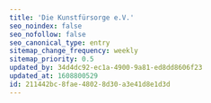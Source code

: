 ```yaml
---
title: 'Die Kunstfürsorge e.V.'
seo_noindex: false
seo_nofollow: false
seo_canonical_type: entry
sitemap_change_frequency: weekly
sitemap_priority: 0.5
updated_by: 34d4dc92-ec1a-4900-9a81-ed8dd8606f23
updated_at: 1608800529
id: 211442bc-8fae-4802-8d30-a3e41d8e1d3d
---
```

